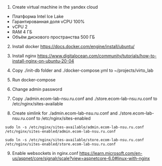 1. Create virtual machine in the yandex cloud
- Платформа Intel Ice Lake
- Гарантированная доля vCPU 100%
- vCPU 2
- RAM 4 ГБ
- Объём дискового пространства 500 ГБ

2. Install docker https://docs.docker.com/engine/install/ubuntu/

3. Install nginx https://www.digitalocean.com/community/tutorials/how-to-install-nginx-on-ubuntu-20-04
4. Copy ./init-db folder and ./docker-compose.yml to ~/projects/virto_lab
5. Run docker-compose
6. Change admin password
7. Copy ./admin.ecom-lab-nsu.ru.conf and ./store.ecom-lab-nsu.ru.conf to /etc/nginx/sites-available
8. Create simlink for ./admin.ecom-lab-nsu.ru.conf and ./store.ecom-lab-nsu.ru.conf to /etc/nginx/sites-enabled

`sudo ln -s /etc/nginx/sites-available/admin.ecom-lab-nsu.ru.conf /etc/nginx/sites-enabled/admin.ecom-lab-nsu.ru.conf`

`sudo ln -s /etc/nginx/sites-available/store.ecom-lab-nsu.ru.conf /etc/nginx/sites-enabled/store.ecom-lab-nsu.ru.conf`

9. Enable websockets in nginx.conf https://learn.microsoft.com/en-us/aspnet/core/signalr/scale?view=aspnetcore-6.0#linux-with-nginx
